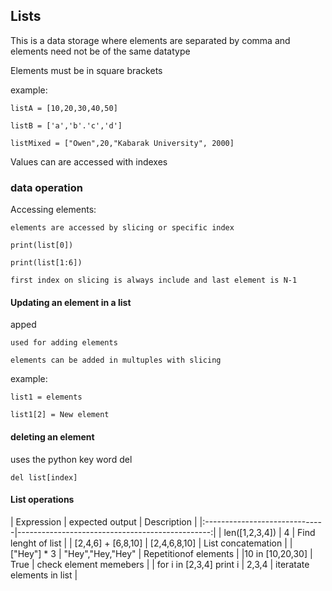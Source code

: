 
##  Lists

This is a data storage where elements are separated by comma and elements need not be of the same datatype

Elements must be in square brackets

example:

    listA = [10,20,30,40,50]

    listB = ['a','b'.'c','d']
    
    listMixed = ["Owen",20,"Kabarak University", 2000]

Values can are accessed with indexes

### data operation

Accessing elements:

    elements are accessed by slicing or specific index

    print(list[0])

    print(list[1:6]) 

    first index on slicing is always include and last element is N-1

#### Updating an element  in a list

apped

    used for adding elements

    elements can be added in multuples with slicing

example:

    list1 = elements

    list1[2] = New element

#### deleting an element

uses the python key word del

    del list[index]

#### List operations

| Expression                    |   expected output  |             Description    |
|:------------------------------|------------------------------------------------:|
| len([1,2,3,4])                | 4                  | Find lenght of list        |
| [2,4,6] + [6,8,10]            | [2,4,6,8,10]       | List concatemation         |
| ["Hey"] * 3                   | "Hey","Hey,"Hey"   | Repetitionof elements      |
|10 in [10,20,30]               | True               | check element memebers     |
| for i in [2,3,4] print i      | 2,3,4              | iteratate elements in list |
